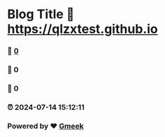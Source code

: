 # Blog Title :link: https://qlzxtest.github.io 
### :page_facing_up: [0](https://qlzxtest.github.io/tag.html) 
### :speech_balloon: 0 
### :hibiscus: 0 
### :alarm_clock: 2024-07-14 15:12:11 
### Powered by :heart: [Gmeek](https://github.com/Meekdai/Gmeek)
